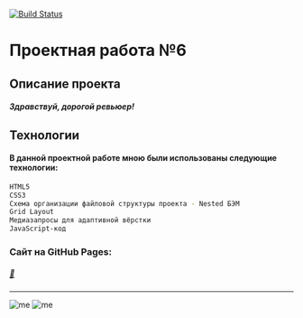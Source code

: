 [![Build Status](https://i.imgur.com/jpIZtTM.png)](https://praktikum.yandex.ru/profile/web/)
# Проектная работа №6
## Описание проекта

##### Здравствуй, дорогой ревьюер!

## Технологии
#### В данной проектной работе мною были использованы следующие технологии:
```sh
HTML5
CSS3
Схема организации файловой структуры проекта - Nested БЭМ
Grid Layout
Медиазапросы для адаптивной вёрстки
JavaScript-код
```

### Сайт на GitHub Pages:
##### [🥺](https://m3rcyk1ng.github.io/mesto)
______________________
![me](https://img.shields.io/badge/-©%202021.-blue) ![me](https://img.shields.io/badge/-Vova%20Gridnev-blue)